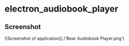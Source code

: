 # electron_audiobook_player

## Screenshot
![Screenshot of application](./'Bear Audiobook Player.png')
